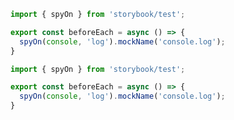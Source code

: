 ```ts filename=".storybook/preview.ts" renderer="common" language="ts"
import { spyOn } from 'storybook/test';

export const beforeEach = async () => {
  spyOn(console, 'log').mockName('console.log');
}
```

```js filename=".storybook/preview.js" renderer="common" language="js"
import { spyOn } from 'storybook/test';

export const beforeEach = async () => {
  spyOn(console, 'log').mockName('console.log');
}
```

